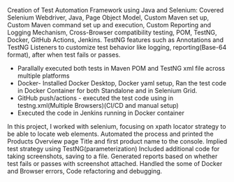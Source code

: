 Creation of Test Automation Framework using Java and Selenium: 
Covered Selenium Webdriver, Java, Page Object Model, Custom Maven set up, Custom Maven command set up and execution, Custom Reporting and Logging Mechanism, Cross-Browser compatibility testing, POM,  TestNG, Docker, GitHub Actions, Jenkins.
TestNG features such as Annotations and TestNG Listeners to customize test behavior like logging, reporting(Base-64 format), after when test fails or passes.
- Parallally executed both tests in Maven POM and TestNG xml file across multiple platforms
- Docker- Installed Docker Desktop, Docker yaml setup, Ran the test code in Docker Container for both Standalone and in Selenium Grid. 
- GitHub push/actions - executed the test code using in testng.xml(Multiple Browsers)(CI/CD and manual setup)
- Executed the code in Jenkins running in Docker container

In this project, I worked with selenium, focusing on xpath locator strategy to be able to locate web elements. Automated the process and printed the Products Overview page Title and first product name to the console. Implied test strategy using TestNG(parameterization)
Included additional code for taking screenshots, saving to a file. 
Generated reports based on whether test fails or passes with screenshot attached.
Handled the some of Docker and Browser errors, Code refactoring and debugging.


